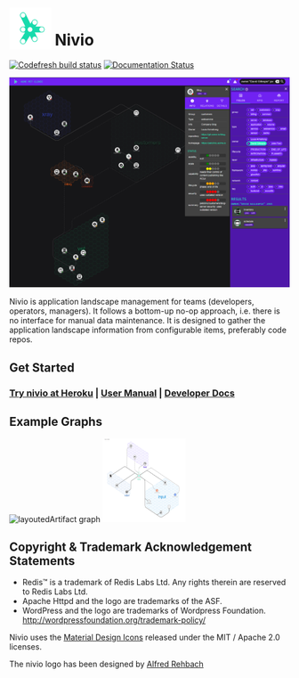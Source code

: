 # <img src="https://raw.githubusercontent.com/dedica-team/nivio/develop/src/main/resources/static/icons/svg/nivio.svg" width="75" height="75" alt="Logo" style="vertical-align: bottom" /> Nivio

[![Codefresh build status]( https://g.codefresh.io/api/badges/pipeline/bonndan_marketplace/bonndan%2Fnivio%2Fnivio?branch=master&key=eyJhbGciOiJIUzI1NiJ9.NWJlYTgxZWRhNzdkMDhhODRjODYxZmU2.88EHYpdcpUKruW-DV6OcNQJxl90u4b7dlUCsHlYSlww&type=cf-1)]( https://g.codefresh.io/pipelines/nivio/builds?repoOwner=bonndan&repoName=nivio&serviceName=bonndan%2Fnivio&filter=trigger:build~Build;branch:master;pipeline:5bea8282f75e1713cc9ed5ad~nivio)
[![Documentation Status](https://readthedocs.org/projects/nivio/badge/?version=master)](https://nivio.readthedocs.io/en/master/?badge=master)


 ![layoutedArtifact graph](https://raw.githubusercontent.com/dedica-team/nivio/develop/docs/gui.png)
 
Nivio is application landscape management for teams (developers, operators, managers). It follows a bottom-up no-op 
approach, i.e. there is no interface for manual data maintenance. It is designed to gather the application landscape
 information from configurable items, preferably code repos.

## Get Started

### [Try nivio at Heroku](https://nivio-demo.herokuapp.com/) |  [User Manual](https://nivio.readthedocs.io/en/latest) | [Developer Docs](development.md)


## Example Graphs

<img src="https://raw.githubusercontent.com/dedica-team/nivio/develop/docs/graph.png" width="200" height="150" alt="layoutedArtifact graph"/>

<img src="https://raw.githubusercontent.com/dedica-team/nivio/develop/docs/inout.png" width="150" height="150" alt="layoutedArtifact graph"/>



## Copyright & Trademark Acknowledgement Statements

* Redis™ is a trademark of Redis Labs Ltd. Any rights therein are reserved to Redis Labs Ltd.
* Apache Httpd and the logo are trademarks of the ASF.
* WordPress and the logo are trademarks of Wordpress Foundation. http://wordpressfoundation.org/trademark-policy/

Nivio uses the [Material Design Icons](https://materialdesignicons.com/) released under the MIT / Apache 2.0 licenses.

The nivio logo has been designed by [Alfred Rehbach](https://alfredrehbach.de)
